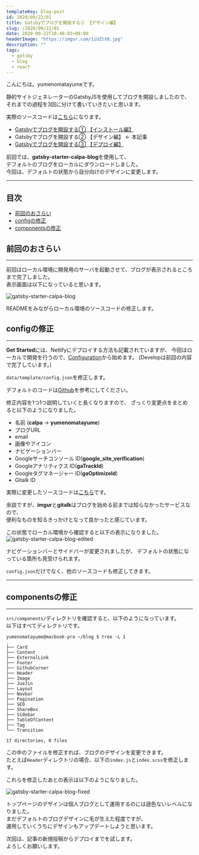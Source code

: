 ```yaml
---
templateKey: blog-post
id: 2020/09/22/01
title: Gatsbyでブログを開設する② 【デザイン編】
slug: /2020/09/22/01
date: 2020-09-22T10:40:03+09:00
headerImage: "https://imgur.com/1iUZtX8.jpg"
description: ""
tags:
  - gatsby
  - blog
  - react
---
```


こんにちは。yumenomatayumeです。

静的サイトジェネレーターのGatsbyJSを使用してブログを開設しましたので、  
それまでの過程を3回に分けて書いていきたいと思います。

実際のソースコードは[こちら](https://github.com/ymmmtym/blog)になります。

- [Gatsbyでブログを開設する① 【インストール編】](/2020/09/20/01)
- Gatsbyでブログを開設する② 【デザイン編】 <- 本記事
- [Gatsbyでブログを開設する③ 【デプロイ編】](/2020/09/25/01)

前回では、**gatsby-starter-calpa-blog**を使用して、  
デフォルトのブログをローカルにダウンロードしました。  
今回は、デフォルトの状態から自分向けのデザインに変更します。

---

## 目次

<!-- START doctoc generated TOC please keep comment here to allow auto update -->
<!-- DON'T EDIT THIS SECTION, INSTEAD RE-RUN doctoc TO UPDATE -->


- [前回のおさらい](#%E5%89%8D%E5%9B%9E%E3%81%AE%E3%81%8A%E3%81%95%E3%82%89%E3%81%84)
- [configの修正](#config%E3%81%AE%E4%BF%AE%E6%AD%A3)
- [componentsの修正](#components%E3%81%AE%E4%BF%AE%E6%AD%A3)

<!-- END doctoc generated TOC please keep comment here to allow auto update -->

## 前回のおさらい

---

前回はローカル環境に開発用のサーバを起動させて、ブログが表示されるところまで完了しました。  
表示画面は以下になっていると思います。

![gatsby-starter-calpa-blog](https://imgur.com/RgF4cDu.jpg)

READMEをみながらローカル環境のソースコードの修正します。

## configの修正

---

**Get Started**には、Netlifyにデプロイする方法も記載されていますが、
今回はローカルで開発を行うので、[Configuration](https://github.com/calpa/gatsby-starter-calpa-blog#user-content-develop:~:text=browser-,Configuration)から始めます。
(Developは前回の内容で完了しています。)

`data/template/config.json`を修正します。

デフォルトのコードは[Github](https://github.com/calpa/gatsby-starter-calpa-blog/blob/master/data/template/config.json)を参考にしてください。

修正内容を1つ1つ説明していくと長くなりますので、
ざっくり変更点をまとめると以下のようになりました。

- 名前 (**calpa** -> **yumenomatayume**)
- ブログURL
- email
- 画像やアイコン
- ナビゲーションバー
- Googleサーチコンソール ID(**google\_site\_verification**)
- Googleアナリティクス ID(**gaTrackId**)
- Googleタグマネージャー ID(**gaOptimizeId**)
- Gitalk ID

実際に変更したソースコードは[こちら](https://github.com/ymmmtym/blog/blob/master/data/template/config.json)です。

余談ですが、**imgur**と**gitalk**はブログを始める前までは知らなかったサービスなので、  
便利なものを知るきっかけとなって良かったと感じています。

この状態でローカル環境から確認すると以下の表示になりました。
![gatsby-starter-calpa-blog-edited](https://i.imgur.com/0hIHsXM.jpg)

ナビゲーションバーとサイドバーが変更されましたが、
デフォルトの状態になっている箇所も見受けられます。

`config.json`だけでなく、他のソースコードも修正してきます。

---

## componentsの修正

---

`src/components/`ディレクトリを確認すると、以下のようになっています。  
以下はすべてディレクトリです。

```console
yumenomatayume@macbook-pro ~/blog $ tree -L 1
.
├── Card
├── Content
├── ExternalLink
├── Footer
├── GithubCorner
├── Header
├── Image
├── JueJin
├── Layout
├── Navbar
├── Pagination
├── SEO
├── ShareBox
├── Sidebar
├── TableOfContent
├── Tag
└── Transition

17 directories, 0 files
```

この中のファイルを修正すれば、ブログのデザインを変更できます。  
たとえば`Header`ディレクトリの場合、以下の`index.js`と`index.scss`を修正します。

これらを修正したあとの表示は以下のようになりました。

![gatsby-starter-calpa-blog-fixed](https://i.imgur.com/1iUZtX8.jpg)

トップページのデザインは個人ブログとして運用するのには遜色ないレベルになりました。  
まだデフォルトのブログデザインに毛が生えた程度ですが、  
運用していくうちにデザインもアップデートしようと思います。

次回は、記事の新規投稿からデプロイまでを試します。  
よろしくお願いします。
